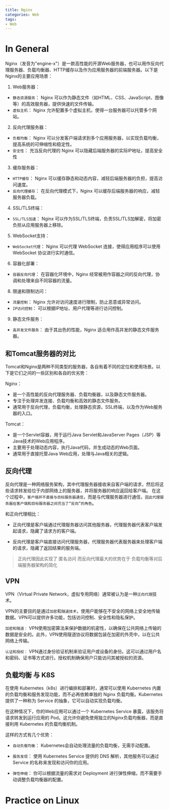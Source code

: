 ```yaml
---
title: Nginx
categories: Web
tags:
- Web
---
```



# In General
Nginx（发音为"engine-x"）是一款高性能的开源Web服务器，也可以用作反向代理服务器、负载均衡器、HTTP缓存以及作为应用服务器的前端服务器。以下是Nginx的主要应用场景：

1. Web服务器：
- `静态资源服务`： Nginx 可以作为静态文件（如HTML、CSS、JavaScript、图像等）的高效服务器，提供快速的文件传输。
- `虚拟主机`： Nginx 允许配置多个虚拟主机，使得一台服务器可以托管多个网站。

2. 反向代理服务器：
- `负载均衡`： Nginx 可以分发客户端请求到多个应用服务器，以实现负载均衡，提高系统的可伸缩性和稳定性。
- `安全性`： 充当反向代理的 Nginx 可以隐藏后端服务器的实际IP地址，提高安全性

3. 缓存服务器：
- `HTTP缓存`： Nginx 可以缓存静态和动态内容，减轻后端服务器的负担，提高访问速度。
- `反向代理缓存`： 在反向代理模式下，Nginx 可以缓存后端服务器的响应，减轻服务器负载。

4. SSL/TLS终端：
- `SSL/TLS加速`： Nginx 可以作为SSL/TLS终端，负责SSL/TLS加解密，将加密负担从应用服务器上移除。

5. WebSocket支持：
- `WebSocket代理`： Nginx 可以代理 WebSocket 连接，使得应用程序可以使用 WebSocket 协议进行实时通信。

6. 容器化部署：
- `容器反向代理`： 在容器化环境中，Nginx 经常被用作容器之间的反向代理，协调和处理来自不同容器的流量。

8. 限速和限制访问：
- `流量控制`： Nginx 允许对访问速度进行限制，防止恶意或异常访问。
- `IP访问控制`： 可以根据IP地址、用户代理等进行访问控制。

9. 静态文件服务：
- `高并发文件服务`： 由于其出色的性能，Nginx 适合用作高并发的静态文件服务器。

## 和Tomcat服务器的对比

Tomcat和Nginx是两种不同类型的服务器，各自有着不同的定位和使用场景。以下是它们之间的一些区别和各自的优劣势：

Nginx：
- 是一个高性能的反向代理服务器、负载均衡器，以及静态文件服务器。
- 专注于处理并发连接、负载均衡和高效的静态文件服务。
- 通常用于反向代理，负载均衡，处理静态资源，SSL终端，以及作为Web服务器的入口。

Tomcat：
- 是一个Servlet容器，用于运行Java Servlet和JavaServer Pages（JSP）等Java技术的Web应用程序。
- 主要用于处理动态内容，执行Java代码，并生成动态的Web页面。
- 通常用于直接托管Java Web应用，处理与Java相关的逻辑。

## 反向代理

反向代理是一种网络服务架构，其中代理服务器接收来自客户端的请求，然后将这些请求转发给位于内部网络上的服务器，并将服务器的响应返回给客户端。
在这个过程中，`客户端并不直接与目标服务器通信`，而是与代理服务器进行通信，`因此代理服务器在客户端和目标服务器之间充当了“反向”的角色`。

和正向代理相比：
- 正向代理是客户端通过代理服务器访问其他服务器，代理服务器代表客户端发起请求，隐藏了请求方的客户端。

- 反向代理是客户端直接访问代理服务器，代理服务器代表服务器来处理客户端的请求，隐藏了返回结果的服务端。

> 正向代理因此实现了 匿名访问
> 而反向代理最大的优势在于 负载均衡等对后端服务器架构的简化

## VPN
VPN（Virtual Private Network，虚拟专用网络）通常被认为是一种`正向代理`技术。

VPN的主要目的是通过`加密`和`隧道技术`，使用户能够在不安全的网络上安全地传输数据。VPN可以提供许多功能，包括访问控制、安全性和隐私保护。

`加密和隧道：`
VPN使用加密算法来保护数据的机密性，以确保在公共网络上传输的数据是安全的。此外，VPN使用隧道协议将数据包装在加密的外壳中，以在公共网络上传输。

`认证和授权：`
VPN通过身份验证机制来验证用户或设备的身份。这可以通过用户名和密码、证书等方式进行。授权机制确保用户只能访问其被授权的资源。


## 负载均衡 与 K8S

在使用 Kubernetes（k8s）进行编排和部署时，通常可以使用 Kubernetes 内置的负载均衡和服务发现功能，而不必再依赖单独的 Nginx 负载均衡。Kubernetes 提供了一种称为 Service 的抽象，它可以自动实现负载均衡。

在这种情况下，你的Web应用可以通过一个 Kubernetes Service 暴露，该服务将请求转发到运行应用的 Pod。这允许你避免使用独立的Nginx负载均衡器，而是直接利用 Kubernetes 的负载均衡机制。

这样的方式有几个优势：

- `自动负载均衡`： Kubernetes会自动处理流量的负载均衡，无需手动配置。

- `服务发现`： 使用 Kubernetes Service 提供的 DNS 解析，其他服务可以通过 Service 的名称来发现和访问你的应用。

- `弹性伸缩`： 你可以根据流量的需求对 Deployment 进行弹性伸缩，而不需要手动调整负载均衡器的配置。

# Practice on Linux

